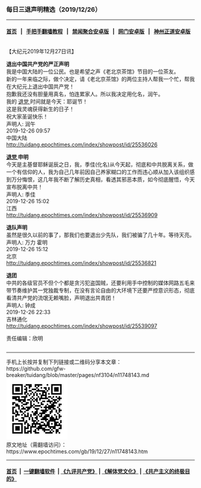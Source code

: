### 每日三退声明精选（2019/12/26）
------------------------

#### [首页](https://github.com/gfw-breaker/banned-news1/blob/master/README.md) &nbsp;&nbsp;|&nbsp;&nbsp; [手把手翻墙教程](https://github.com/gfw-breaker/guides/wiki) &nbsp;&nbsp;|&nbsp;&nbsp; [禁闻聚合安卓版](https://github.com/gfw-breaker/bn-android) &nbsp;&nbsp;|&nbsp;&nbsp; [网门安卓版](https://github.com/oGate2/oGate) &nbsp;&nbsp;|&nbsp;&nbsp; [神州正道安卓版](https://github.com/SzzdOgate/update) 



<div class="column" id="artbody" itemprop="articleBody">
 <!-- article content begin -->
 <p>
  【大纪元2019年12月27日讯】
 </p>
 <p>
  <strong>
   退出中国共产党的严正声明
  </strong>
  <br/>
  我是中国大陆的一位公民。也是希望之声《老北京茶馆》节目的一位茶友。
  <br/>
  新的一年来临之际，做个决定，请《老北京茶馆》的两位主持人帮我一个忙，帮我在大纪元上退出中国共产党！
  <br/>
  抱歉我还没有胆量用真名，怕连累家人。所以我决定用化名，润午。
  <br/>
  我的
  <a href="https://www.epochtimes.com/gb/tag/%E9%80%80%E5%85%9A.html">
   退党
  </a>
  时间就是今天：耶诞节！
  <br/>
  这是我灵魂获得新生的日子！
  <br/>
  祝大家圣诞快乐！
  <br/>
  声明人: 润午
  <br/>
  2019-12-26 09:57
  <br/>
  中国大陆
  <br/>
  <a href="http://tuidang.epochtimes.com/index/showpost/id/25536026">
   http://tuidang.epochtimes.com/index/showpost/id/25536026
  </a>
 </p>
 <p>
  <strong>
   <a href="https://www.epochtimes.com/gb/tag/%E9%80%80%E5%85%9A.html">
    退党
   </a>
   申明
  </strong>
  <br/>
  今天是主基督耶稣诞辰之日，我，季佳(化名)从今天起，彻底和中共脱离关系，做一个有信仰的人，我为自己几年前因自己养家糊口的工作而违心顺从加入该组织感到万分悔恨，这几年我不断了解历史真相，看透其邪恶本质，如今彻底醒悟，今天宣布脱离中共！
  <br/>
  声明人: 季佳
  <br/>
  2019-12-26 15:02
  <br/>
  江西
  <br/>
  <a href="http://tuidang.epochtimes.com/index/showpost/id/25536909">
   http://tuidang.epochtimes.com/index/showpost/id/25536909
  </a>
 </p>
 <p>
  <strong>
   退队声明
  </strong>
  <br/>
  虽然是很久以前的事了，那我们也要退出少先队，我们被骗了几十年。等待天亮。
  <br/>
  声明人: 万力 霍明
  <br/>
  2019-12-26 15:12
  <br/>
  北京
  <br/>
  <a href="http://tuidang.epochtimes.com/index/showpost/id/25536821">
   http://tuidang.epochtimes.com/index/showpost/id/25536821
  </a>
 </p>
 <p>
  <strong>
   退团
  </strong>
  <br/>
  中共的各级官员不但个个都是贪污犯盗国贼，还要利用手中控制的媒体网路五毛来带节奏维护其一党独裁专制，在没有言论自由的大环境下还要严控意识形态，彻底看清共产党的流氓无赖嘴脸，声明退出共青团！
  <br/>
  声明人: 钟成
  <br/>
  2019-12-26 22:33
  <br/>
  吉林通化
  <br/>
  <a href="http://tuidang.epochtimes.com/index/showpost/id/25539097">
   http://tuidang.epochtimes.com/index/showpost/id/25539097
  </a>
 </p>
 <p>
  责任编辑：欣明
 </p>
 <!-- article content end -->
 <div id="below_article_ad">
  <div id="below_article_ad_inner">
  </div>
 </div>
</div>

<hr/>
手机上长按并复制下列链接或二维码分享本文章：<br/>
https://github.com/gfw-breaker/tuidang/blob/master/pages/nf3104/n11748143.md <br/>
<a href='https://github.com/gfw-breaker/tuidang/blob/master/pages/nf3104/n11748143.md'><img src='https://github.com/gfw-breaker/tuidang/blob/master/pages/nf3104/n11748143.md.png'/></a> <br/>
原文地址（需翻墙访问）：https://www.epochtimes.com/gb/19/12/27/n11748143.htm


------------------------
#### [首页](https://github.com/gfw-breaker/banned-news/blob/master/README.md) &nbsp;|&nbsp; [一键翻墙软件](https://github.com/gfw-breaker/nogfw/blob/master/README.md) &nbsp;| [《九评共产党》](https://github.com/gfw-breaker/9ping.md/blob/master/README.md#九评之一评共产党是什么) | [《解体党文化》](https://github.com/gfw-breaker/jtdwh.md/blob/master/README.md) | [《共产主义的终极目的》](https://github.com/gfw-breaker/gczydzjmd.md/blob/master/README.md)


<img src='http://gfw-breaker.win/tuidang/pages/nf3104/n11748143.md' width='0px' height='0px'/>